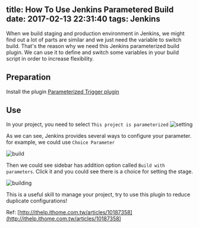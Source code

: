 title: How To Use Jenkins Parametered Build
date: 2017-02-13 22:31:40
tags: Jenkins
---

When we build staging and production environment in Jenkins, we might find out a lot of parts are similar and we just need the variable to switch build. That's the reason why we need this Jenkins parameterized build plugin. We can use it to define and switch some variables in your build script in order to increase flexibility.

## Preparation ##

Install the plugin                                                                                                                                                                [Parameterized Trigger plugin](https://wiki.jenkins-ci.org/display/JENKINS/Parameterized+Trigger+Plugin)

## Use ##

In your project, you need to select `This project is parameterized`
                                                                                                                                                                                  ![setting](/img/2017-02/parametered_build.png)

As we can see, Jenkins provides several ways to configure your parameter.
for example, we could use `Choice Parameter`

![build](/img/2017-02/build.png)

Then we could see sidebar has addition option called `Build with parameters`.
Click it and you could see there is a choice for setting the stage.

![building](/img/2017-02/building.png)

This is a useful skill to manage your project, try to use this plugin to reduce duplicate configurations!

Ref: [http://ithelp.ithome.com.tw/articles/10187358](http://ithelp.ithome.com.tw/articles/10187358)
